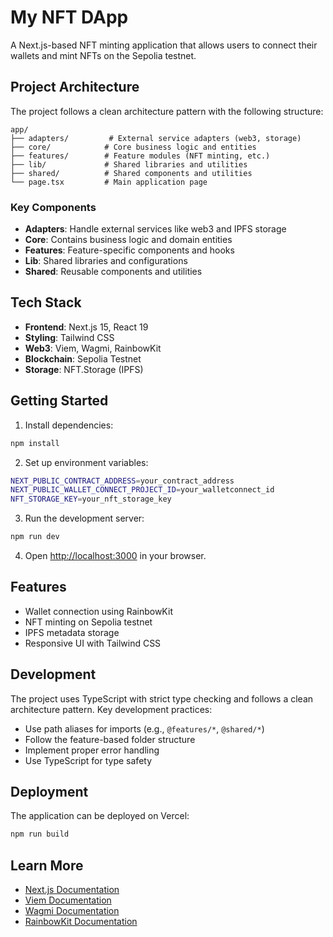 # My NFT DApp

A Next.js-based NFT minting application that allows users to connect their wallets and mint NFTs on the Sepolia testnet.

## Project Architecture

The project follows a clean architecture pattern with the following structure:

```
app/
├── adapters/         # External service adapters (web3, storage)
├── core/            # Core business logic and entities
├── features/        # Feature modules (NFT minting, etc.)
├── lib/             # Shared libraries and utilities
├── shared/          # Shared components and utilities
└── page.tsx         # Main application page
```

### Key Components

- **Adapters**: Handle external services like web3 and IPFS storage
- **Core**: Contains business logic and domain entities
- **Features**: Feature-specific components and hooks
- **Lib**: Shared libraries and configurations
- **Shared**: Reusable components and utilities

## Tech Stack

- **Frontend**: Next.js 15, React 19
- **Styling**: Tailwind CSS
- **Web3**: Viem, Wagmi, RainbowKit
- **Blockchain**: Sepolia Testnet
- **Storage**: NFT.Storage (IPFS)

## Getting Started

1. Install dependencies:

```bash
npm install
```

2. Set up environment variables:

```bash
NEXT_PUBLIC_CONTRACT_ADDRESS=your_contract_address
NEXT_PUBLIC_WALLET_CONNECT_PROJECT_ID=your_walletconnect_id
NFT_STORAGE_KEY=your_nft_storage_key
```

3. Run the development server:

```bash
npm run dev
```

4. Open [http://localhost:3000](http://localhost:3000) in your browser.

## Features

- Wallet connection using RainbowKit
- NFT minting on Sepolia testnet
- IPFS metadata storage
- Responsive UI with Tailwind CSS

## Development

The project uses TypeScript with strict type checking and follows a clean architecture pattern. Key development practices:

- Use path aliases for imports (e.g., `@features/*`, `@shared/*`)
- Follow the feature-based folder structure
- Implement proper error handling
- Use TypeScript for type safety

## Deployment

The application can be deployed on Vercel:

```bash
npm run build
```

## Learn More

- [Next.js Documentation](https://nextjs.org/docs)
- [Viem Documentation](https://viem.sh)
- [Wagmi Documentation](https://wagmi.sh)
- [RainbowKit Documentation](https://www.rainbowkit.com)
